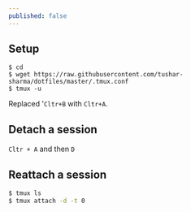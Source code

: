 ```yaml
---
published: false
---
```


## Setup

```
$ cd
$ wget https://raw.githubusercontent.com/tushar-sharma/dotfiles/master/.tmux.conf
$ tmux -u
```

Replaced '`Cltr+B` with `Cltr+A`.

## Detach a session

`Cltr + A` and then `D`

## Reattach a session

```bash
$ tmux ls
$ tmux attach -d -t 0
```
